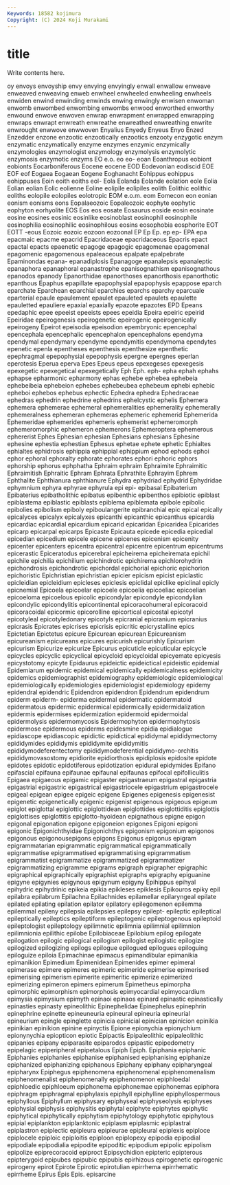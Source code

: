 ```yaml
---
Keywords: 18582 kojimura
Copyright: (C) 2024 Koji Murakami
---
```


# title

Write contents here.



oy envoys envoyship envy envying envyingly enwall enwallow enweave
enweaved enweaving enweb enwheel enwheeled enwheeling enwheels enwiden enwind enwinding
enwinds enwing enwingly enwisen enwoman enwomb enwombed enwombing enwombs enwood
enworthed enworthy enwound enwove enwoven enwrap enwrapment enwrapped enwrapping enwraps
enwrapt enwreath enwreathe enwreathed enwreathing enwrite enwrought enwwove enwwoven Enyalius
Enyedy Enyeus Enyo Enzed Enzedder enzone enzootic enzootically enzootics enzooty
enzygotic enzym enzymatic enzymatically enzyme enzymes enzymic enzymically enzymologies enzymologist
enzymology enzymolysis enzymolytic enzymosis enzymotic enzyms EO e.o. eo eo-
eoan Eoanthropus eobiont eobionts Eocarboniferous Eocene eocene EOD Eodevonian eodiscid
EOE EOF eof Eogaea Eogaean Eogene Eoghanacht Eohippus eohippus eohippuses
Eoin eoith eoiths eol- Eola Eolanda Eolande eolation eole Eolia
Eolian eolian Eolic eolienne Eoline eolipile eolipiles eolith Eolithic eolithic
eoliths eolopile eolopiles eolotropic EOM e.o.m. eom Eomecon eon eonian
eonism eonisms eons Eopalaeozoic Eopaleozoic eophyte eophytic eophyton eorhyolite EOS
Eos eos eosate Eosaurus eoside eosin eosinate eosine eosines eosinic
eosinlike eosinoblast eosinophil eosinophile eosinophilia eosinophilic eosinophilous eosins eosophobia eosphorite
EOT EOTT -eous Eozoic eozoic eozoon eozoonal EP Ep Ep.
ep ep- EPA epa epacmaic epacme epacrid Epacridaceae epacridaceous Epacris
epact epactal epacts epaenetic epagoge epagogic epagomenae epagomenal epagomenic epagomenous
epaleaceous epalpate epalpebrate Epaminondas epana- epanadiplosis Epanagoge epanalepsis epanaleptic epanaphora
epanaphoral epanastrophe epanisognathism epanisognathous epanodos epanody Epanorthidae epanorthoses epanorthosis epanorthotic
epanthous Epaphus epapillate epapophysial epapophysis epappose eparch eparchate Eparchean eparchial
eparchies eparchs eparchy eparcuale eparterial epaule epaulement epaulet epauleted epaulets
epaulette epauletted epauliere epaxial epaxially epazote epazotes EPD Epeans epedaphic
epee epeeist epeeists epees epeidia Epeira epeiric epeirid Epeiridae epeirogenesis
epeirogenetic epeirogenic epeirogenically epeirogeny Epeirot epeisodia epeisodion epembryonic epencephal epencephala
epencephalic epencephalon epencephalons ependyma ependymal ependymary ependyme ependymitis ependymoma ependytes
epenetic epenla epentheses epenthesis epenthesize epenthetic epephragmal epepophysial epepophysis epergne
epergnes eperlan eperotesis Eperua eperva Epes Epeus epeus epexegeses epexegesis
epexegetic epexegetical epexegetically Eph Eph. eph- epha ephah ephahs ephapse
epharmonic epharmony ephas ephebe ephebea ephebeia ephebeibeia ephebeion ephebes ephebeubea
ephebeum ephebi ephebic epheboi ephebos ephebus ephectic Ephedra ephedra Ephedraceae
ephedras ephedrin ephedrine ephedrins ephelcystic ephelis Ephemera ephemera ephemerae ephemeral
ephemeralities ephemerality ephemerally ephemeralness ephemeran ephemeras ephemeric ephemerid Ephemerida Ephemeridae
ephemerides ephemeris ephemerist ephemeromorph ephemeromorphic ephemeron ephemerons Ephemeroptera ephemerous ephererist
Ephes Ephesian ephesian Ephesians ephesians Ephesine ephesine ephestia ephestian Ephesus
ephetae ephete ephetic Ephialtes ephialtes ephidrosis ephippia ephippial ephippium ephod
ephods ephoi ephor ephoral ephoralty ephorate ephorates ephori ephoric ephors
ephorship ephorus ephphatha Ephraim ephraim Ephraimite Ephraimitic Ephraimitish Ephraitic Ephram
Ephrata Ephrathite Ephrayim Ephrem Ephthalite Ephthianura ephthianure Ephydra ephydriad ephydrid
Ephydridae ephymnium ephyra ephyrae ephyrula epi epi- epibasal Epibaterium Epibaterius
epibatholithic epibatus epibenthic epibenthos epibiotic epiblast epiblastema epiblastic epiblasts epiblema
epiblemata epibole epibolic epibolies epibolism epiboly epiboulangerite epibranchial epic epical
epically epicalyces epicalyx epicalyxes epicanthi epicanthic epicanthus epicardia epicardiac epicardial
epicardium epicarid epicaridan Epicaridea Epicarides epicarp epicarpal epicarps Epicaste Epicauta
epicede epicedia epicedial epicedian epicedium epicele epicene epicenes epicenism epicenity
epicenter epicenters epicentra epicentral epicentre epicentrum epicentrums epicerastic Epiceratodus epicerebral
epicheirema epicheiremata epichil epichile epichilia epichilium epichindrotic epichirema epichlorohydrin epichondrosis
epichondrotic epichordal epichorial epichoric epichorion epichoristic Epichristian epichristian epicier epicism
epicist epiclastic epicleidian epicleidium epicleses epiclesis epiclidal epiclike epiclinal epicly
epicnemial Epicoela epicoelar epicoele epicoelia epicoeliac epicoelian epicoeloma epicoelous epicolic
epicondylar epicondyle epicondylian epicondylic epicondylitis epicontinental epicoracohumeral epicoracoid epicoracoidal epicormic
epicorolline epicortical epicostal epicotyl epicotyleal epicotyledonary epicotyls epicranial epicranium epicranius
epicrasis Epicrates epicrises epicrisis epicritic epicrystalline epics Epictetian Epictetus epicure
Epicurean epicurean Epicureanism epicureanism epicureans epicures epicurish epicurishly Epicurism epicurism
Epicurize epicurize Epicurus epicuticle epicuticular epicycle epicycles epicyclic epicyclical epicycloid
epicycloidal epicyemate epicyesis epicystotomy epicyte Epidaurus epideictic epideictical epideistic epidemial
Epidemiarum epidemic epidemical epidemically epidemicalness epidemicity epidemics epidemiographist epidemiography epidemiologic
epidemiological epidemiologically epidemiologies epidemiologist epidemiology epidemy epidendral epidendric Epidendron epidendron
Epidendrum epidendrum epiderm epiderm- epiderma epidermal epidermatic epidermatoid epidermatous epidermic
epidermical epidermically epidermidalization epidermis epidermises epidermization epidermoid epidermoidal epidermolysis epidermomycosis
Epidermophyton epidermophytosis epidermose epidermous epiderms epidesmine epidia epidialogue epidiascope epidiascopic
epidictic epidictical epididymal epididymectomy epididymides epididymis epididymite epididymitis epididymodeferentectomy epididymodeferential
epididymo-orchitis epididymovasostomy epidiorite epidiorthosis epidiplosis epidosite epidote epidotes epidotic epidotiferous
epidotization epidural epidymides Epifano epifascial epifauna epifaunae epifaunal epifaunas epifocal
epifolliculitis Epigaea epigaeous epigamic epigaster epigastraeum epigastral epigastria epigastrial epigastric
epigastrical epigastriocele epigastrium epigastrocele epigeal epigean epigee epigeic epigene Epigenes
epigenesis epigenesist epigenetic epigenetically epigenic epigenist epigenous epigeous epigeum epiglot
epiglottal epiglottic epiglottidean epiglottides epiglottiditis epiglottis epiglottises epiglottitis epiglotto-hyoidean epignathous
epigne epigon epigonal epigonation epigone epigoneion epigones Epigoni epigoni epigonic
Epigonichthyidae Epigonichthys epigonism epigonium epigonos epigonous epigonousepigons epigons Epigonus epigonus
epigram epigrammatarian epigrammatic epigrammatical epigrammatically epigrammatise epigrammatised epigrammatising epigrammatism epigrammatist
epigrammatize epigrammatized epigrammatizer epigrammatizing epigramme epigrams epigraph epigrapher epigraphic epigraphical
epigraphically epigraphist epigraphs epigraphy epiguanine epigyne epigynies epigynous epigynum epigyny
Epihippus epihyal epihydric epihydrinic epikeia epikia epikleses epiklesis Epikouros epiky
epil epilabra epilabrum Epilachna Epilachnides epilamellar epilaryngeal epilate epilated epilating
epilation epilator epilatory epilegomenon epilemma epilemmal epileny epilepsia epilepsies epilepsy
epilept- epileptic epileptical epileptically epileptics epileptiform epileptogenic epileptogenous epileptoid epileptologist
epileptology epilimnetic epilimnia epilimnial epilimnion epilimnionia epilithic epilobe Epilobiaceae Epilobium
epilog epilogate epilogation epilogic epilogical epilogism epilogist epilogistic epilogize epilogized
epilogizing epilogs epilogue epilogued epilogues epiloguing epiloguize epiloia Epimachinae epimacus
epimandibular epimanikia epimanikion Epimedium Epimenidean Epimenides epimer epimeral epimerase epimere
epimeres epimeric epimeride epimerise epimerised epimerising epimerism epimerite epimeritic epimerize
epimerized epimerizing epimeron epimers epimerum Epimetheus epimorpha epimorphic epimorphism epimorphosis
epimyocardial epimyocardium epimysia epimysium epimyth epinaoi epinaos epinard epinastic epinastically
epinasties epinasty epineolithic Epinephelidae Epinephelus epinephrin epinephrine epinette epineuneuria epineural
epineuria epineurial epineurium epingle epinglette epinicia epinicial epinician epinicion epinikia
epinikian epinikion epinine epinyctis Epione epionychia epionychium epionynychia epiopticon epiotic
Epipactis Epipaleolithic epipaleolithic epipanies epipany epiparasite epiparodos epipastic epipedometry epipelagic
epiperipheral epipetalous Epiph Epiph. Epiphania epiphanic Epiphanies epiphanies epiphanise epiphanised
epiphanising epiphanize epiphanized epiphanizing epiphanous Epiphany epiphany epipharyngeal epipharynx Epiphegus
epiphenomena epiphenomenal epiphenomenalism epiphenomenalist epiphenomenally epiphenomenon epiphloedal epiphloedic epiphloeum epiphonema
epiphonemae epiphonemas epiphora epiphragm epiphragmal epiphylaxis epiphyll epiphylline epiphyllospermous epiphyllous
Epiphyllum epiphysary epiphyseal epiphyseolysis epiphyses epiphysial epiphysis epiphysitis epiphytal epiphyte
epiphytes epiphytic epiphytical epiphytically epiphytism epiphytology epiphytotic epiphytous epipial epiplankton
epiplanktonic epiplasm epiplasmic epiplastral epiplastron epiplectic epipleura epipleurae epipleural epiplexis
epiploce epiplocele epiploic epiploitis epiploon epiplopexy epipodia epipodial epipodiale epipodialia
epipodite epipoditic epipodium epipolic epipolism epipolize epiprecoracoid epiproct Epipsychidion epipteric
epipterous epipterygoid epipubes epipubic epipubis epirhizous epirogenetic epirogenic epirogeny epirot
Epirote Epirotic epirotulian epirrhema epirrhematic epirrheme Epirus Epis Epis. episarcine
